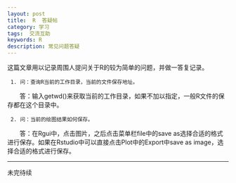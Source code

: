 ```yaml
---
layout: post
title:  R  答疑帖
category: 学习
tags:  交流互助        
keywords: R 
description: 常见问题答疑
---
```


这篇文章用以记录周围人提问关于R的较为简单的问题，并做一答复记录。

     1. 问：查询R当前的工作目录，当前的文件保存地址。

　　答：输入getwd()来获取当前的工作目录，如果不加以指定，一般R文件的保存都在这个目录中。

     2. 问：当前的绘图结果如何保存。
   
　　答：在Rgui中，点击图片，之后点击菜单栏file中的save as选择合适的格式进行保存。如果在Rstudio中可以直接点击Plot中的Export中save as image，选择合适的格式进行保存。


----------
未完待续